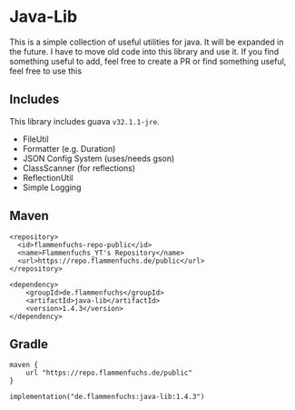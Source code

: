 # Java-Lib
This is a simple collection of useful utilities for java.
It will be expanded in the future. I have to move old code into this library and use it. If you find something useful to add, feel free to create a PR or find something useful, feel free to use this

## Includes
This library includes guava `v32.1.1-jre`.

- FileUtil
- Formatter (e.g. Duration)
- JSON Config System (uses/needs gson)
- ClassScanner (for reflections)
- ReflectionUtil
- Simple Logging

## Maven
````
<repository>
  <id>flammenfuchs-repo-public</id>
  <name>Flammenfuchs_YT's Repository</name>
  <url>https://repo.flammenfuchs.de/public</url>
</repository>
````
````
<dependency>
    <groupId>de.flammenfuchs</groupId>
    <artifactId>java-lib</artifactId>
    <version>1.4.3</version>
</dependency>
````
## Gradle
```
maven {
	url "https://repo.flammenfuchs.de/public"
}
```
```
implementation("de.flammenfuchs:java-lib:1.4.3")
```